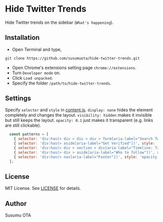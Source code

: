 # Hide Twitter Trends

Hide Twitter trends on the sidebar (`What's happening`).

## Installation

- Open Terminal and type,

```sh
git clone https://github.com/susumuota/hide-twitter-trends.git
```

- Open Chrome's extensions setting page `chrome://extensions`.
- Turn `Developer mode` on.
- Click `Load unpacked`.
- Specify the folder `/path/to/hide-twitter-trends`.

## Settings

Specify `selector` and `style` in [content.js](content.js). `display: none` hides the element completely and changes the layout. `visibility: hidden` makes it invisible but still keeps the layout. `opacity: 0.1` just makes it transparent (e.g. links are still clickable).

```javascript
  const patterns = [
    { selector: 'div:has(> div > div > div > form[aria-label="Search Twitter"])', style: 'opacity: 0.5' },
    { selector: 'div:has(> aside[aria-label="Get Verified"])', style: 'display: none' },
    { selector: 'div:has(> div > section > div[aria-label="Timeline: Trending now"])', style: 'display: none' },
    { selector: 'div:has(> div > aside[aria-label="Who to follow"])', style: 'display: none' },
    { selector: 'div:has(> nav[aria-label="Footer"])', style: 'opacity: 0.1' },
  ];
```

## License

MIT License. See [LICENSE](LICENSE) for details.

## Author

Susumu OTA


